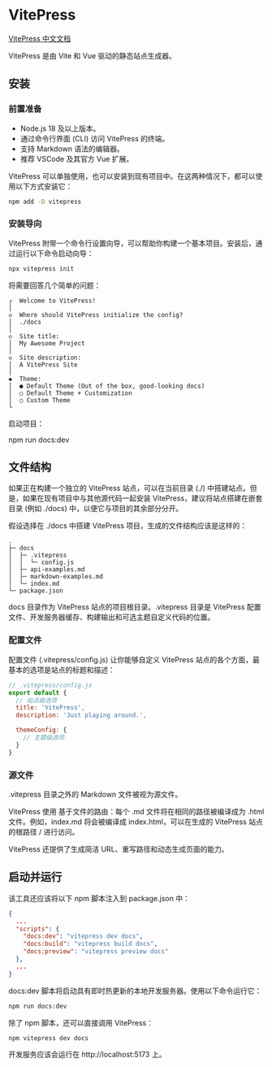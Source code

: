 # VitePress

[VitePress 中文文档](https://vitejs.cn/vitepress/)

VitePress 是由 Vite 和 Vue 驱动的静态站点生成器。


## 安装

### 前置准备

- Node.js 18 及以上版本。
- 通过命令行界面 (CLI) 访问 VitePress 的终端。
- 支持 Markdown 语法的编辑器。
- 推荐 VSCode 及其官方 Vue 扩展。

VitePress 可以单独使用，也可以安装到现有项目中。在这两种情况下，都可以使用以下方式安装它：

```sh
npm add -D vitepress
```


### 安装导向

VitePress 附带一个命令行设置向导，可以帮助你构建一个基本项目。安装后，通过运行以下命令启动向导：

```sh
npx vitepress init
```

将需要回答几个简单的问题：

```
┌  Welcome to VitePress!
│
◇  Where should VitePress initialize the config?
│  ./docs
│
◇  Site title:
│  My Awesome Project
│
◇  Site description:
│  A VitePress Site
│
◆  Theme:
│  ● Default Theme (Out of the box, good-looking docs)
│  ○ Default Theme + Customization
│  ○ Custom Theme
└
```

启动项目：

npm run docs:dev


## 文件结构

如果正在构建一个独立的 VitePress 站点，可以在当前目录 (./) 中搭建站点。但是，如果在现有项目中与其他源代码一起安装 VitePress，建议将站点搭建在嵌套目录 (例如 ./docs) 中，以便它与项目的其余部分分开。

假设选择在 ./docs 中搭建 VitePress 项目，生成的文件结构应该是这样的：

```
.
├─ docs
│  ├─ .vitepress
│  │  └─ config.js
│  ├─ api-examples.md
│  ├─ markdown-examples.md
│  └─ index.md
└─ package.json
```

docs 目录作为 VitePress 站点的项目根目录。.vitepress 目录是 VitePress 配置文件、开发服务器缓存、构建输出和可选主题自定义代码的位置。


### 配置文件

配置文件 (.vitepress/config.js) 让你能够自定义 VitePress 站点的各个方面，最基本的选项是站点的标题和描述：

```js
// .vitepress/config.js
export default {
  // 站点级选项
  title: 'VitePress',
  description: 'Just playing around.',

  themeConfig: {
    // 主题级选项
  }
}
```

### 源文件

.vitepress 目录之外的 Markdown 文件被视为源文件。

VitePress 使用 基于文件的路由：每个 .md 文件将在相同的路径被编译成为 .html 文件。例如，index.md 将会被编译成 index.html，可以在生成的 VitePress 站点的根路径 / 进行访问。

VitePress 还提供了生成简洁 URL、重写路径和动态生成页面的能力。


## 启动并运行

该工具还应该将以下 npm 脚本注入到 package.json 中：

```json
{
  ...
  "scripts": {
    "docs:dev": "vitepress dev docs",
    "docs:build": "vitepress build docs",
    "docs:preview": "vitepress preview docs"
  },
  ...
}
```

docs:dev 脚本将启动具有即时热更新的本地开发服务器。使用以下命令运行它：

```sh
npm run docs:dev
```

除了 npm 脚本，还可以直接调用 VitePress：

```sh
npm vitepress dev docs
```

开发服务应该会运行在 http://localhost:5173 上。
